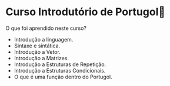 # Curso Introdutório de Portugol:rotating_light:

O que foi aprendido neste curso?

- Introdução a linguagem.
- Sintaxe e sintática.
- Introdução a Vetor.
- Introdução a Matrizes.
- Introdução a Estruturas de Repetição.
- Introdução a Estruturas Condicionais.
- O que é uma função dentro do Portugol.
